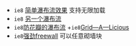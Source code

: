 + `ie8` [简单瀑布流效果](http://demo.sc.chinaz.com//Files/DownLoad/webjs1/201501/jiaoben3083/) 支持无限加载
+ `ie8` [另一个瀑布流](http://demo.sc.chinaz.com//Files/DownLoad/webjs1/201409/jiaoben2821/)
+ `ie8`[防花瓣的瀑布流](http://sc.chinaz.com/jiaobendemo.aspx?downloadid=141027150613283)
+`ie8`[Grid—A—Licious](http://suprb.com/apps/gridalicious/)
+ `ie8`[强劲freewall](https://github.com/kombai/freewall/) 可以任意砌墙块